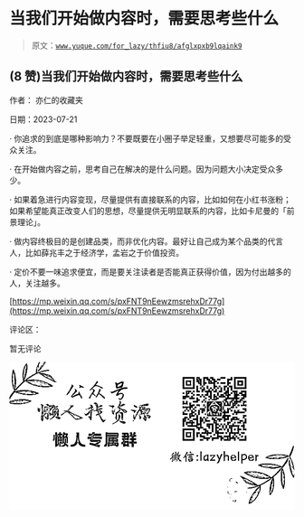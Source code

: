 # 当我们开始做内容时，需要思考些什么

> 原文：[`www.yuque.com/for_lazy/thfiu8/afglxpxb9lqaink9`](https://www.yuque.com/for_lazy/thfiu8/afglxpxb9lqaink9)



## (8 赞)当我们开始做内容时，需要思考些什么 

作者： 亦仁的收藏夹 

日期：2023-07-21 

· 你追求的到底是哪种影响力？不要既要在小圈子举足轻重，又想要尽可能多的受众关注。 

· 在开始做内容之前，思考自己在解决的是什么问题。因为问题大小决定受众多少。 

· 如果着急进行内容变现，尽量提供有直接联系的内容，比如如何在小红书涨粉；如果希望能真正改变人们的思想，尽量提供无明显联系的内容，比如卡尼曼的「前景理论」。 

· 做内容终极目的是创建品类，而非优化内容。最好让自己成为某个品类的代言人，比如薛兆丰之于经济学，孟岩之于价值投资。 

· 定价不要一味追求便宜，而是要关注读者是否能真正获得价值，因为付出越多的人，关注越多。 

[https://mp.weixin.qq.com/s/pxFNT9nEewzmsrehxDr77g](https://mp.weixin.qq.com/s/pxFNT9nEewzmsrehxDr77g) 

评论区： 

暂无评论 

![](img/894d30a529e7c37bcd3392323c99941c.png)  
